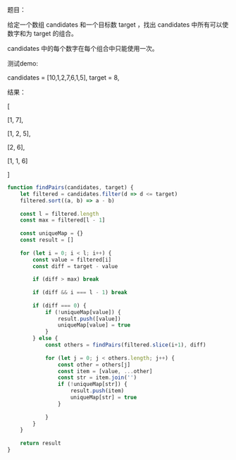 
题目：

给定一个数组 candidates 和一个目标数 target ，找出 candidates 中所有可以使数字和为 target 的组合。


candidates 中的每个数字在每个组合中只能使用一次。


测试demo:

candidates = [10,1,2,7,6,1,5], target = 8,


结果：

[

  [1, 7],

  [1, 2, 5],

  [2, 6],

  [1, 1, 6]

]

```js
function findPairs(candidates, target) {
    let filtered = candidates.filter(d => d <= target)
    filtered.sort((a, b) => a - b)
    
    const l = filtered.length
    const max = filtered[l - 1]
    
    const uniqueMap = {}
    const result = []
    
    for (let i = 0; i < l; i++) {
        const value = filtered[i]
        const diff = target - value
        
        if (diff > max) break
        
        if (diff && i === l - 1) break
        
        if (diff === 0) {
            if (!uniqueMap[value]) {
                result.push([value])
                uniqueMap[value] = true
            }
        } else {
            const others = findPairs(filtered.slice(i+1), diff)
            
            for (let j = 0; j < others.length; j++) {
                const other = others[j]
                const item = [value, ...other]
                const str = item.join('')
                if (!uniqueMap[str]) {
                    result.push(item)
                    uniqueMap[str] = true
                }
                
            }
        }
    }
    
    return result
}
```
